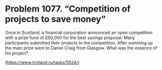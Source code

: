 # Problem 1077. “Competition of projects to save money”

Once in Scotland, a financial corporation announced an open competition with a prize fund of £50,000 for the best savings proposal. Many participants submitted their projects to the competition. After summing up the main prize went to Daniel Craig from Glasgow. What was the essence of his project?

(https://www.trizland.ru/tasks/5524/)